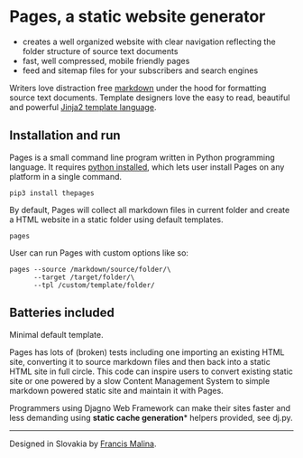 Pages, a static website generator
=================================

- creates a well organized website with clear navigation
  reflecting the folder structure of source text documents
- fast, well compressed, mobile friendly pages
- feed and sitemap files for your subscribers and search engines

Writers love distraction free [markdown](https://commonmark.org/help/) under the hood
for formatting source text documents. Template designers love the easy to read,
beautiful and powerful [Jinja2 template language](https://palletsprojects.com/p/jinja/).

Installation and run
--------------------
Pages is a small command line program written in Python programming language.
It requires [python installed](https://www.python.org/downloads/), which lets user
install Pages on any platform in a single command.

    pip3 install thepages

By default, Pages will collect all markdown files in current folder
and create a HTML website in a static folder using default templates.

    pages

User can run Pages with custom options like so:

    pages --source /markdown/source/folder/\
          --target /target/folder/\
          --tpl /custom/template/folder/

Batteries included
------------------
Minimal default template.

Pages has lots of (broken) tests including one importing an existing HTML site,
converting it to source markdown files and then back into a static HTML site
in full circle. This code can inspire users to convert existing static site
or one powered by a slow Content Management System to simple
markdown powered static site and maintain it with Pages.

Programmers using Djagno Web Framework can make their sites faster and less demanding
using **static cache generation*** helpers provided, see dj.py.


---

Designed in Slovakia by [Francis Malina](https://unilexicon.com/fm/).
